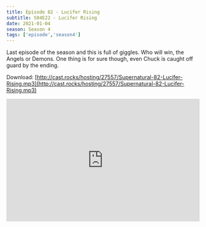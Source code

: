 ```yaml
---
title: Episode 82 - Lucifer Rising
subtitle: S04E22 - Lucifer Rising
date: 2021-01-04
season: Season 4
tags: ['episode','season4']
---
```


Last episode of the season and this is full of giggles. Who will win, the Angels or Demons. One thing is for sure though, even Chuck is caught off guard by the ending.

Download: [http://cast.rocks/hosting/27557/Supernatural-82-Lucifer-Rising.mp3](http://cast.rocks/hosting/27557/Supernatural-82-Lucifer-Rising.mp3)

<iframe src="https://cast.rocks/player/27557/Supernatural-82-Lucifer-Rising.mp3?episodeTitle=Episode%2082%20-%20Lucifer%20Rising&podcastTitle=Couple%20of%20Idjits&episodeDate=January%205th%2C%202021&imageURL=https%3A%2F%2Fcast.rocks%2Fhosting%2F27557%2Ffeeds%2FCAURZ.jpg" style="border: none; min-height: 265px; max-height: 320px; max-width: 558px; min-width: 270px; width: 100%; height: 100%;" scrollbars="no"></iframe>
